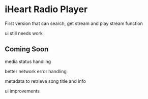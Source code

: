 # iHeart Radio Player

First version that can search, get stream and play stream function

ui still needs work

## Coming Soon
media status handling

better network error handling

metadata to retrieve song title and info

ui improvements

